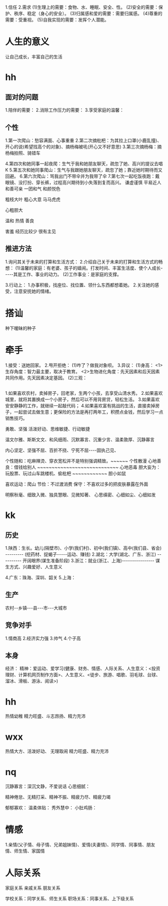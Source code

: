
# 
1.信任
2.需求
  (1)生理上的需要：食物、水、睡眠、安全、性。
  (2)安全的需要：保护、秩序、稳定（身心的安全）。
  (3)归属感和爱的需要：需要归属感。
  (4)尊重的需要：受重视。
  (5)自我实现的需要：发挥个人潜能。

# 人生的意义
让自己成长，丰富自己的生活
# hh
## 面对的问题
1.陪伴的需要：
2.消除工作压力的需要：
3.享受家庭的温馨：

## 个性
1.第一次爬山：愁容满面、心事重重
2.第二次摘枇杷：为其拉上口罩(小鹿乱撞)、开心的说(希望找高个的对象)、摘杨梅被吼(开心又不好意思)
3.第三次摘杨梅：摘杨梅拍照、骑错车

4.第四次和她同事一起夜爬：生气于我和她朋友聊天，疏忽了她、高兴的提议去唱K
5.第五次和她同事爬山：生气与我跟她朋友聊天，疏忽了她；靠近她时期待而又回避。
6.第六次爬山：骂我出门不带伞并为我带了伞
7.第七次一起吃饭夜跑：戴眼镜、没打扮、穿长裤，过程高兴期待到小失落到复而高兴。
谦虚谨慎
平易近人
和善可亲
一团和气
和颜悦色

粗枝大叶
粗心大意
马马虎虎

心粗胆大


温和
热情
善良


害羞
经历比较少
很有主见


## 推进方法
1.询问其关于未来的打算和生活方式：
2.介绍自己关于未来的打算和生活方式的畅想：
  (1)温馨的家庭：有老婆、孩子的嬉闹。打发时间、丰富生活度、使个人成长-----其是工作、事业的动力。
  (2)工作事业：是家庭的支撑。

3.行动上：
  1.办事积极，找座位、找位置、领什么东西都想着她。
  2.关注她的感受，注意安抚她的情绪。

# 搭讪
种下暧昧的种子

# 牵手
1.接受：送她回家。
2.甩开拒绝：
  (1)咋了？做我对象呗。
3.异议：
  (1)身高：
    <1>生存角度：智力最主要，取决于教育。
    <2>生物进化角度：先天因素和后天因素共同作用。先天因素决定基因。
  (2)三观：

##   
1.如果喜欢农村，卖掉房子，回老家，生两个小孩，去享受山清水秀。
2.如果喜欢城里，就将其置换成一个小房子，然后可以不用背房贷，轻松生活。
3.如果喜欢安安静静的工作，就继续一起敲代码；
4.如果喜欢富有挑战的生活，直接卖掉房子，一起尝试去做生意；更保险的方法是再打两年工，积攒点金钱，然后学习一点销售技巧。

勇敢、坚强
活泼好动、思维敏捷、行动敏捷

温文尔雅、斯斯文文、和风细雨、沉默寡言、沉重少言、温柔敦厚、沉静寡言

内心坚定、坚强不屈、百折不挠、宁死不屈----固执己见、
  
个性随和：吃麻辣烫、穿衣宽松并不是特别强调精致。~~~~~~ 个性散漫
心地善良：借钱给别人 ~~~~~~~~~~~~~~~~~~~~~~~~~~~~ 心地恶毒
胆大妄为：玩股票、玩过山车跳楼机、偷枇杷 ~~~~~~~~~~~~ 胆小如鼠

喜欢运动：爬山
节俭：不过渡消费
保守：不喜欢过多的把皮肤暴露在外面

明察秋毫、细致入微、独具慧眼、见微知著、
心思缜密、心细如尘、心细如发

# kk
## 历史
1.陕西：生长。幼儿(隔壁市)、小学(我们村)、初中(我们镇)、高中(我们县、省会) --------- (挖药材、捉蝎子-----运动、赚钱)
2.湖北：大学(湖北、广东、浙江) ---------- 开阔眼界(谋生准备阶段)
3.浙江：就业(浙江、上海)---------------- 谋生方式、兴趣爱好、人生意义

4.广东：珠海、深圳、韶关
5.上海：

## 生产
  农村--乡镇---县---市---大城市

## 竞争对手
1.情商高
2.经济实力强
3.帅气
4.个子高

## 本身
经济：
精神：爱运动、爱学习(健康、财务、情感、人际关系、人生意义：<投资理财、计算机网页制作方面>、人生意义、<徒步、旅游、唱歌、羽毛球、台球、溜冰、滑板、游泳、阅读>)

# hh
热情幼稚
精力旺盛、斗志昂扬、精力充沛

# wxx
热情大方、活泼好动、
无理取闹
精力旺盛、精力充沛

# nq
沉静寡言：深沉文静，不爱说话
心思细腻：

精神倦怠、无精打采、精神不振、精疲力尽、精疲力竭

郁郁寡欢：
温柔体贴：
秀外慧中：
小肚鸡肠：
<!-- 温柔敦厚：态度温和，朴实厚道 --> 

# 情感
1.亲情(父子情、母子情、兄弟姐妹情)、爱情(夫妻情)、同学情、同事情、朋友情、师生情、家国情

# 人际关系
家庭关系
亲戚关系
朋友关系

学校关系：同学关系、师生关系
职场关系：同事关系、上下级关系


